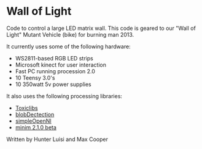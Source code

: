 Wall of Light
=============

Code to control a large LED matrix wall. This code is geared to our "Wall of Light" Mutant Vehicle (bike) for burning man 2013.

It currently uses some of the following hardware:

*  WS2811-based RGB LED strips
*  Microsoft kinect for user interaction
*  Fast PC running procession 2.0
*  10 Teensy 3.0's
*  10 350watt 5v power supplies

It also uses the following processing libraries:

*  [Toxiclibs](http://toxiclibs.org/)
*  [blobDectection](http://www.v3ga.net/processing/BlobDetection/)
*  [simpleOpenNI](http://code.google.com/p/simple-openni/)
*  [minim 2.1.0 beta](http://code.compartmental.net/tools/minim/)


Written by Hunter Luisi and Max Cooper

